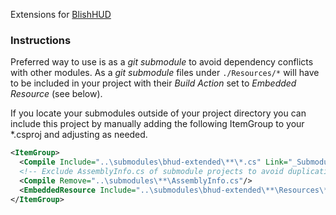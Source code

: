 Extensions for [BlishHUD](https://github.com/blish-hud/Blish-HUD)

### Instructions

Preferred way to use is as a *git submodule* to avoid dependency conflicts with other modules.
As a *git submodule* files under ``./Resources/*`` will have to be 
included in your project with their *Build Action* set to *Embedded Resource* (see below).

If you locate your submodules outside of your project directory you can include this project
by manually adding the following ItemGroup to your \*.csproj and adjusting as needed.

```xml
<ItemGroup>
  <Compile Include="..\submodules\bhud-extended\**\*.cs" Link="_Submodules\%(RecursiveDir)%(Filename)%(Extension)" />
  <!-- Exclude AssemblyInfo.cs of submodule projects to avoid duplication error (Compile Error CS0579) -->
  <Compile Remove="..\submodules\**\AssemblyInfo.cs"/>
  <EmbeddedResource Include="..\submodules\bhud-extended\**\Resources\*.png" Link="_Submodules\%(RecursiveDir)%(Filename)%(Extension)" />
</ItemGroup>
```

